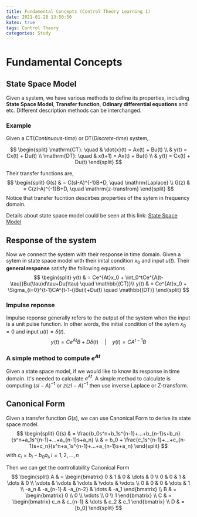 ```yaml
---
title: Fundamental Concepts (Control Theory Learning 1)
date: 2021-01-28 13:50:50
katex: true
tags: Control Theory
categories: Study
---
```



# Fundamental Concepts

## State Space Model

Given a system, we have various methods to define its properties, including **State Space Model**,
**Transfer function**, **Odinary differential equations** and etc. Different description methods can be interchanged.

### Example

Given a CT(*Continuous-time*) or DT(*Discrete-time*) system,

$$
\begin{split}
 \mathrm{CT}: \quad & \dot{x}(t) = Ax(t) + Bu(t)  \\
                    & y(t)       = Cx(t) + Du(t)  \\
 \mathrm{DT}: \quad & x(t+1)     = Ax(t) + Bu(t) \\
                    & y(t)       = Cx(t) + Du(t)
\end{split}
$$

Their transfer functions are,
$$
\begin{split}
G(s) & = C(sI-A)^{-1}B+D, \quad \mathrm{Laplace} \\
G(z) & = C(zI-A)^{-1}B+D, \quad \mathrm{z-transfrom}
\end{split}
$$
Notice that transfer fucntion descirbes properties of the sytem in frequency domain.

Details about state space model could be seen at this link: [State Space Model](https://sophistt.github.io/2020/11/08/state-space-model/)

## Response of the system

Now we connect the system with their response in time domain. Given a sytem in state space model with their inital condition $x_0$ and input $u(t)$. Their **general response** satisfy the following equations
$$
\begin{split}
y(t) & = Ce^{At}x_0 + \int_0^tCe^{A(t-\tau)}Bu(\tau)d\tau+Du(\tau) \quad \mathbb{(CT)}\\
y(t) & = Ce^{At}x_0 + \Sigma_{i=0}^{t-1}CA^{t-1-i}Bu(i)+Du(t) \quad \mathbb{(DT)}
\end{split}
$$

### Impulse reponse

Impulse reponse generally refers to the output of the system when the input is a unit pulse function. In other words, the initial condition of the sytem $x_0=0$ and input $u(t)=\delta(t)$.
$$
y(t) = Ce^{At}B+D\delta(t) \quad | \quad y(t)=CA^{t-1}B
$$

### A simple method to compute $e^{At}$

Given a state space model, if we would like to know its response in time domain. It's needed to calculate $e^{At}$. A simple method to calculate is computing $(sI-A)^{-1}$ or $z(zI-A)^{-1}$ then use inverse Laplace or Z-transform.



## Canonical Form

Given a transfer function $G(s)$, we can use Canonical Form to derive its state space model.
$$
\begin{split}
G(s) & = \frac{b_0s^n+b_1s^{n-1}+...+b_{n-1}s+b_n}{s^n+a_1s^{n-1}+...+a_{n-1}s+a_n} \\
& = b_0 + \frac{c_1s^{n-1}+...+c_{n-1}s+c_n}{s^n+a_1s^{n-1}+...+a_{n-1}s+a_n}
\end{split}
$$
with $c_i=b_i-b_0a_i, i= 1, 2,..., n$

Then we can get the controllability Canonical Form
$$
\begin{split}
A & =
\begin{bmatrix}
0 & 1 & 0 & \dots & 0 \\
0 & 0 & 1 & \dots & 0 \\
\vdots & \vdots & \vdots & \vdots & \vdots \\
0 & 0 & 0 & \dots & 1 \\
-a_n & -a_{n-1} & -a_{n-2} & \dots & -a_1
\end{bmatrix} \\
B & =
\begin{bmatrix}
0 \\ 0 \\ \vdots \\ 0 \\ 1
\end{bmatrix} \\
C & = \begin{bmatrix}
c_n  & c_{n-1} & \dots & c_2 & c_1
\end{bmatrix} \\
D & = [b_0]
\end{split}
$$
